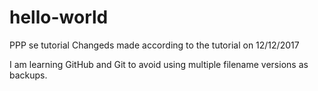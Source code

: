 # hello-world

PPP se tutorial
Changeds made according to the tutorial on 12/12/2017

I am learning GitHub and Git to avoid using multiple filename versions as backups.
